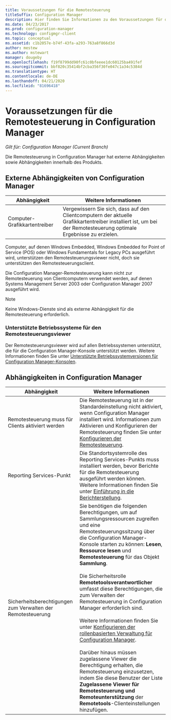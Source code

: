 ```yaml
---
title: Voraussetzungen für die Remotesteuerung
titleSuffix: Configuration Manager
description: Hier finden Sie Informationen zu den Voraussetzungen für die Remotesteuerung in Configuration Manager.
ms.date: 04/23/2017
ms.prod: configuration-manager
ms.technology: configmgr-client
ms.topic: conceptual
ms.assetid: c1b2057e-b74f-43fa-a293-763a8f866d3d
author: mestew
ms.author: mstewart
manager: dougeby
ms.openlocfilehash: f19f8799dd90fc61c0bfeeee1dc60125ba491fef
ms.sourcegitcommit: bbf820c35414bf2cba356f30fe047c1a34c5384d
ms.translationtype: HT
ms.contentlocale: de-DE
ms.lasthandoff: 04/21/2020
ms.locfileid: "81696418"
---
```

# <a name="prerequisites-for-remote-control-in-configuration-manager"></a>Voraussetzungen für die Remotesteuerung in Configuration Manager

*Gilt für: Configuration Manager (Current Branch)*

Die Remotesteuerung in Configuration Manager hat externe Abhängigkeiten sowie Abhängigkeiten innerhalb des Produkts.  

## <a name="dependencies-external-to-configuration-manager"></a>Externe Abhängigkeiten von Configuration Manager  

|Abhängigkeit|Weitere Informationen|  
|----------------|----------------------|  
|Computer-Grafikkartentreiber|Vergewissern Sie sich, dass auf den Clientcomputern der aktuelle Grafikkartentreiber installiert ist, um bei der Remotesteuerung optimale Ergebnisse zu erzielen.|  

 Computer, auf denen Windows Embedded, Windows Embedded for Point of Service (POS) oder Windows Fundamentals for Legacy PCs ausgeführt wird, unterstützen den Remotesteuerungsviewer nicht, doch sie unterstützen den Remotesteuerungsclient.  

 Die Configuration Manager-Remotesteuerung kann nicht zur Remotesteuerung von Clientcomputern verwendet werden, auf denen Systems Management Server 2003 oder Configuration Manager 2007 ausgeführt wird.  

> [!NOTE]  
>  Keine Windows-Dienste sind als externe Abhängigkeit für die Remotesteuerung erforderlich.  

### <a name="supported-operating-systems-for-the-remote-control-viewer"></a>Unterstützte Betriebssysteme für den Remotesteuerungsviewer  
Der Remotesteuerungsviewer wird auf allen Betriebssystemen unterstützt, die für die Configuration Manager-Konsole unterstützt werden. Weitere Informationen finden Sie unter [Unterstützte Betriebssystemversionen für Configuration Manager-Konsolen](../../../../core/plan-design/configs/supported-operating-systems-consoles.md).   

## <a name="configuration-manager-dependencies"></a>Abhängigkeiten in Configuration Manager  

|Abhängigkeit|Weitere Informationen|  
|----------------|----------------------|  
|Remotesteuerung muss für Clients aktiviert werden|Die Remotesteuerung ist in der Standardeinstellung nicht aktiviert, wenn Configuration Manager installiert wird. Informationen zum Aktivieren und Konfigurieren der Remotesteuerung finden Sie unter [Konfigurieren der Remotesteuerung](../../../../core/clients/manage/remote-control/configuring-remote-control.md).|  
|Reporting Services-Punkt|Die Standortsystemrolle des Reporting Services-Punkts muss installiert werden, bevor Berichte für die Remotesteuerung ausgeführt werden können. Weitere Informationen finden Sie unter [Einführung in die Berichterstellung](../../../servers/manage/introduction-to-reporting.md).|  
|Sicherheitsberechtigungen zum Verwalten der Remotesteuerung|Sie benötigen die folgenden Berechtigungen, um auf Sammlungsressourcen zugreifen und eine Remotesteuerungssitzung über die Configuration Manager-Konsole starten zu können: **Lesen**, **Ressource lesen** und **Remotesteuerung** für das Objekt **Sammlung**.<br /><br /> Die Sicherheitsrolle **Remotetoolsverantwortlicher** umfasst diese Berechtigungen, die zum Verwalten der Remotesteuerung in Configuration Manager erforderlich sind.<br /><br /> Weitere Informationen finden Sie unter [Konfigurieren der rollenbasierten Verwaltung für Configuration Manager](../../../../core/servers/deploy/configure/configure-role-based-administration.md).<br /><br /> Darüber hinaus müssen zugelassene Viewer die Berechtigung erhalten, die Remotesteuerung einzusetzen, indem Sie diese Benutzer der Liste **Zugelassene Viewer für Remotesteuerung und Remoteunterstützung** der **Remotetools**-Clienteinstellungen hinzufügen.
